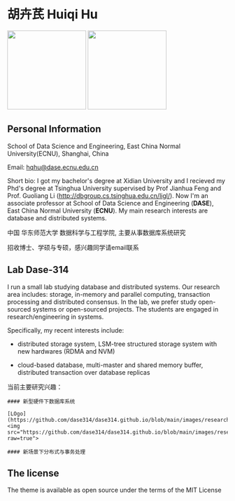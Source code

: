 # 胡卉芪 Huiqi Hu

<img width="180px" src="https://github.com/dase314/dase314.github.io/blob/main/images/dase_logo.PNG?raw=true">
<img width="180px" src="https://github.com/dase314/dase314.github.io/blob/main/images/sch_logo.PNG?raw=true">


##  Personal Information



School of Data Science and Engineering, East China Normal University(ECNU), Shanghai, China

Email: hqhu@dase.ecnu.edu.cn

Short bio: I got my bachelor's degree at Xidian University and I recieved my Phd's degree at Tsinghua University supervised by Prof Jianhua Feng and Prof. Guoliang Li (<http://dbgroup.cs.tsinghua.edu.cn/ligl/>). Now I'm an associate professor at School of Data Science and Engineering (**DASE**), East China Normal University (**ECNU**). My main research interests are database and distributed systems.

中国 华东师范大学 数据科学与工程学院,  主要从事数据库系统研究

招收博士、学硕与专硕，感兴趣同学请email联系

##  Lab Dase-314 


I run a small lab studying database and distributed systems. Our research area includes: storage, in-memory and parallel computing,  transaction processing and distributed consensus. In the lab, we prefer study open-sourced systems or open-sourced projects. The students are engaged in research/engineering in systems.

Specifically, my recent interests include:

* distributed storage system, LSM-tree structured storage system with new hardwares (RDMA and NVM)

* cloud-based database, multi-master and shared memory buffer, distributed transaction over database replicas

当前主要研究兴趣：
```warning
#### 新型硬件下数据库系统

[LOgo](https://github.com/dase314/dase314.github.io/blob/main/images/research_a.PNG)
<img src="https://github.com/dase314/dase314.github.io/blob/main/images/research_a.PNG?raw=true">

```
```warning
#### 新场景下分布式与事务处理
```



## The license

The theme is available as open source under the terms of the MIT License
